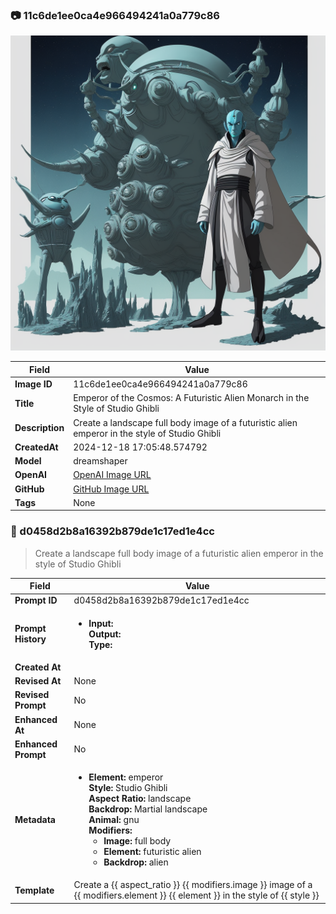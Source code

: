 

### 📷 11c6de1ee0ca4e966494241a0a779c86 


![data.id](./11c6de1ee0ca4e966494241a0a779c86.jpg)


| Field          | Value                                                                                                                     |
|----------------|---------------------------------------------------------------------------------------------------------------------------|
| **Image ID**             | 11c6de1ee0ca4e966494241a0a779c86                                                                                                             |
| **Title**           | Emperor of the Cosmos: A Futuristic Alien Monarch in the Style of Studio Ghibli                                                                                                       |
| **Description**           | Create a landscape full body image of a futuristic alien emperor in the style of Studio Ghibli                                                                                                       |
| **CreatedAt**        | 2024-12-18 17:05:48.574792                                                                                                        |
| **Model**        | dreamshaper                                                                                                        |
| **OpenAI**         | [OpenAI Image URL](http://192.168.1.85:8081/generated-images/b64948589223.png)                                                                                |
| **GitHub**         | [GitHub Image URL](https://raw.githubusercontent.com/Caneta-Silva/weeb/refs/heads/main/images/11c6de1ee0ca4e966494241a0a779c86/11c6de1ee0ca4e966494241a0a779c86.jpg)                                                                                |
| **Tags**       | None                                                                                                                   |

### 📜 d0458d2b8a16392b879de1c17ed1e4cc

> Create a landscape full body image of a futuristic alien emperor in the style of Studio Ghibli

| Field          | Value                                                                                                                                                                      |
|----------------|----------------------------------------------------------------------------------------------------------------------------------------------------------------------------|
| **Prompt ID**  | d0458d2b8a16392b879de1c17ed1e4cc                                                                                                                                                            |
| **Prompt History** | <ul><li>**Input:**  <br> **Output:**  <br> **Type:** </li></ul> |
| **Created At** |                                                                                                                                                    |
| **Revised At** | None                                                                                                                                                   |
| **Revised Prompt** | No                                                                                                                                                                      |
| **Enhanced At** | None                                                                                                                                                  |
| **Enhanced Prompt** | No                                                                                                                                                                    |
| **Metadata**   | <ul><li>**Element:** emperor <br> **Style:** Studio Ghibli <br> **Aspect Ratio:** landscape <br> **Backdrop:** Martial landscape <br> **Animal:** gnu <br> **Modifiers:**<ul><li>**Image:** full body</li><li>**Element:** futuristic alien</li><li>**Backdrop:** alien</li></ul></li></ul> |
| **Template**   | Create a {{ aspect_ratio }} {{ modifiers.image }} image of a {{ modifiers.element }} {{ element }} in the style of {{ style }}                                                                                                                                           |


